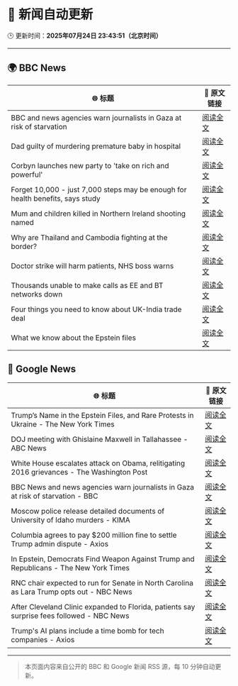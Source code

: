 # 🧠 新闻自动更新

🕒 更新时间：**2025年07月24日 23:43:51（北京时间）**

---

## 🌍 BBC News

| 🌐 标题 | 🔗 原文链接 |
|--------|-------------|
| BBC and news agencies warn journalists in Gaza at risk of starvation | [阅读全文](https://www.bbc.com/news/articles/c8j1j7n72ywo) |
| Dad guilty of murdering premature baby in hospital | [阅读全文](https://www.bbc.com/news/articles/c7vr282v15vo) |
| Corbyn launches new party to 'take on rich and powerful' | [阅读全文](https://www.bbc.com/news/articles/cdeze706jw8o) |
| Forget 10,000 - just 7,000 steps may be enough for health benefits, says study | [阅读全文](https://www.bbc.com/news/articles/cx238lgy3pwo) |
| Mum and children killed in Northern Ireland shooting named | [阅读全文](https://www.bbc.com/news/articles/c9vrw3xd77jo) |
| Why are Thailand and Cambodia fighting at the border? | [阅读全文](https://www.bbc.com/news/articles/cdjxje2pje1o) |
| Doctor strike will harm patients, NHS boss warns | [阅读全文](https://www.bbc.com/news/articles/cn5k5w7vrdvo) |
| Thousands unable to make calls as EE and BT networks down | [阅读全文](https://www.bbc.com/news/articles/cnvmvqrnq7go) |
| Four things you need to know about UK-India trade deal | [阅读全文](https://www.bbc.com/news/articles/c99p2mlyep5o) |
| What we know about the Epstein files | [阅读全文](https://www.bbc.com/news/articles/c20r07dg6kro) |

## 📰 Google News

| 🌐 标题 | 🔗 原文链接 |
|--------|-------------|
| Trump’s Name in the Epstein Files, and Rare Protests in Ukraine - The New York Times | [阅读全文](https://news.google.com/rss/articles/CBMioAFBVV95cUxON0tNdkxHSUdlaTRUNnUyWHlfSWZVMXczbHU4Z1VpZGpJQ2t3eTVqUHNHMUUta1FEUjJJX1FvR3F3LWFzT0I3Wlc5akRJUGM0SmEzUXNRS1dSUUxWNjY3VG9BNjgxSVNQcEVTaUVsdV9oLTVTTkR3TUtvWDZuYkdZaldSTEdkbG9mVU5WdG82YVlzWEhtd1R0Si1sTkhhNnpJ?oc=5) |
| DOJ meeting with Ghislaine Maxwell in Tallahassee - ABC News | [阅读全文](https://news.google.com/rss/articles/CBMiowFBVV95cUxPRWFhWFMtbjRRcEZoemJqVlFEc3hCNWRJaTI0SC1hNmFFbExQYlExRmJteUJLQ2cwM2kySEFwWU9OMVlhWURIdk1FLTEtcUlMZklfcTd4M1ppOU1maTd1R1dFdHRteEZYVE5yOUNRWVhldTRXN1VObVc0bVU0UjVMR21IUVp6QWthWEZuRkJRLXJ0dkJ1dEcybTdRUFdEVDM2ZG1v0gGoAUFVX3lxTE1sN0VEeDdLU0NZUFhtaEI1VEItM21xWHZRWEZaNDJhTk9YU1dCWjdfYzBaXzdPSGJfcXVFQnctN1lERDJKRHh2R282S3RRckNvYzJiS1pEb2x2Z2l0YmZDZ0daOUstWVJWby16VU5sSzdFT3FmQmVPaU1DX0ZDekFYUktiRWtNTmpPeGswTE9SYVZ4QzZ1dnlNTldtazlxSXQyVHhjd3BQUw?oc=5) |
| White House escalates attack on Obama, relitigating 2016 grievances - The Washington Post | [阅读全文](https://news.google.com/rss/articles/CBMinAFBVV95cUxQX2JOVUoxXzk2cTFqdE1EUkNGZ0tDdld4RVcyOE9VeGRCeWtRNUhyT05YMXdtN1dqbVdEM1loVFNHRkFiNHRpMmtRemRHZ3RCeWpFc1NDdDF5ckJ0MEZHUGpvTnZwSFN0M1o3WEw2RVhONTExWTRsV01kRXBOTnNTeWRVUVdtYXMzQ0NLb0lXUEtLcEVZMV9GRlJpT3M?oc=5) |
| BBC News and news agencies warn journalists in Gaza at risk of starvation - BBC | [阅读全文](https://news.google.com/rss/articles/CBMiWkFVX3lxTE1nUi1naXRab0QtVkpHV3ItQjlLaE5zVmRiUHFDUHpkZzJJN0d1bnJtZlcybWVHTDZPWlRKWHlfZXdPRlN0YnJJWjA0S3JjMXhEYThZbURoYTFSUdIBX0FVX3lxTE85MFRrWjQ1TDlKc1V1eTZVT2hlTEphc0lTUXpwSnl3MVg3TUpwXzA5cnY2Vl9rV3NqRGY3dTE4VGt5b3lwR0JYUHZZZjhNOGFRUkxrSjMtMlcyYm05d0xF?oc=5) |
| Moscow police release detailed documents of University of Idaho murders - KIMA | [阅读全文](https://news.google.com/rss/articles/CBMiqgFBVV95cUxObDVqa0ExYWRiZHg4QmpiejdkcU1VdHBILXBKY09ReTUtaHJuODRsZ3pzU0VJUHhIWldzVkZ0d0loZ2ZQY1kteFZpQXVsZnBFMC1JMUNfeXI4UWdNZmJfTVZVcGJ4WHBsTXE3aUJzLV8xdFZlMGhiYTlYMXU2RFctWW1ZVGZMbGRzdFNJNVBMUjJJMUNnT2xBcTY3WV9vZ29fR0YycUItSzRKZw?oc=5) |
| Columbia agrees to pay $200 million fine to settle Trump admin dispute - Axios | [阅读全文](https://news.google.com/rss/articles/CBMid0FVX3lxTE10RktwMm1zR2p1dC1ScDZ5YUFaMXdJa3RyUy13VUFuQUdYMXBLY1ZqRGp6aTlrWVh6MDJzMG1XTzNJQUN3NG84OTJ0dVcyUXZsSmlYeFNJLXA5MVV1TG5RZV9QTWtSQVJ5dkVlMlp6Y3o4a3ZNRWtR?oc=5) |
| In Epstein, Democrats Find Weapon Against Trump and Republicans - The New York Times | [阅读全文](https://news.google.com/rss/articles/CBMiiAFBVV95cUxNRXpEZEYxTm5FTTRmZHNlZ2Z3ZzRZM1dKSGVuQWlNd0NTazVYaWwwenBWaGRuVDVZczFQTHZXaDlQMHR3V1lTbzhNUmRpaHB4SkVIYVE2VjdmNkI1UkZRLUV1c2VSSGJSS1dvdnFBcDg5akVLNjljeFNjYnNQcjN0TE9nMlBvdmdJ?oc=5) |
| RNC chair expected to run for Senate in North Carolina as Lara Trump opts out - NBC News | [阅读全文](https://news.google.com/rss/articles/CBMitAFBVV95cUxPM2F4ZzlCeTBqckpEdkJoQWViZzRQZ2dCWTlPaGtfcmEzaTBnQXVLclNfc001cjVzNF9oLTU3QTBRUkhHYk14Y2QwVk5FTVpLTzVRaXRRUWJmVGNsWGFZOGtXLW5mUnlqN19XTW9KcmZKQmE0RllTdU9kanZwNkN3ei05WHAybTNzRU1OMm1MWG41SnBuaUUwWEZBQlUwMjVya21sZUM2OUpBSC1mWVpaUkZ4alnSAVZBVV95cUxPb3ZFVVR4blFWb3pSTTV6cktBMEVUMGR5ejRnbXROa0lqRkhBLUs4SXlsbGJ5WGt2Q200d1BBV1FfN1ozM1F5WXdjaUduckVYSGFlWWE3Zw?oc=5) |
| After Cleveland Clinic expanded to Florida, patients say surprise fees followed - NBC News | [阅读全文](https://news.google.com/rss/articles/CBMiowFBVV95cUxPM3JveHNETzByTVZCMkxyWmxPVlJyZ1pwbDBuZ1BqTk1FUXVXMHZ6VmVRc1J2VWZ6MDlqMVpPcmZMTWFXTHJ3M2VxeFN1OWF4UnUxb1hSOExZQ25ZVHZzM0Y3c0daWkgxU0Z5Z2tSa2tENWVFTm4wb3hJR0w3UkhwMjd5VksyX3NkUDFZbktRZnhYYlpaaUswYktwaUUtbG1ibzJ30gFWQVVfeXFMUE5XMjRlNHBFbGRKWk1ORXRVYUM1ZTNnMVJqaS1vOHRoWV9sSGhsSEJNeWlxM1lvb0RyeE1sbHlEMm1ZMzE3Q3laU04xZlhtR2RnbktIa0E?oc=5) |
| Trump's AI plans include a time bomb for tech companies - Axios | [阅读全文](https://news.google.com/rss/articles/CBMiakFVX3lxTE1EY1F4QndSTWJhYVh5LUxDeXA2R1JkUTkxRnlDSzBnM0lGWG1URU9xeXZRLVE3cWxuUnNTN2NTTzhUQ0s5MnJoYXJENmo1SWI0LUNJcGo2bTk0QThCS3UtNG1mZ0lQQmp0TUE?oc=5) |

---
> 本页面内容来自公开的 BBC 和 Google 新闻 RSS 源，每 10 分钟自动更新。